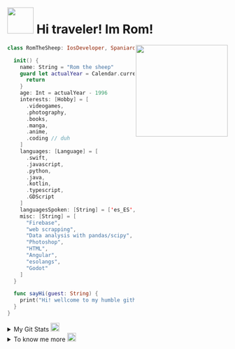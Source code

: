 <h1><img src="https://media4.giphy.com/media/ptqAPgghLtHOa0SLJS/giphy.gif?cid=ecf05e47pjica08qakz9bdfip5dn8haopylf92ws4el8319m&ep=v1_gifs_related&rid=giphy.gif&ct=g" width="60"/> Hi traveler! Im Rom!</h1>
<img align='right' src="https://emojis.slackmojis.com/emojis/images/1643515157/11711/kirby_vibing.gif?1643515157" width="210">

<!--anime https://media3.giphy.com/media/xonOzxf2M8hNu/giphy.gif?cid=ecf05e475yfscufp63kv0uqtpcak81z7fl2wul0o1hz0g2ws&ep=v1_gifs_related&rid=giphy.gif&ct=g-->
<!--kirby vibe https://emojis.slackmojis.com/emojis/images/1643515157/11711/kirby_vibing.gif?1643515157-->
<!-- pollito https://media0.giphy.com/media/JWybLzXs7Hn0JKhSji/giphy.gif?cid=ecf05e47pjica08qakz9bdfip5dn8haopylf92ws4el8319m&ep=v1_gifs_related&rid=giphy.gif&ct=g -->

```swift
class RomTheSheep: IosDeveloper, Spaniard, Italian, Maker, Moder, GraphicDesigner {

  init() {
    name: String = "Rom the sheep"
    guard let actualYear = Calendar.current.dateComponents([.year], from: Date()).year else {
      return
    }
    age: Int = actualYear - 1996
    interests: [Hobby] = [
      .videogames,
      .photography,
      .books,
      .manga,
      .anime,
      .coding // duh
    ]
    languages: [Language] = [
      .swift,
      .javascript,
      .python,
      .java,
      .kotlin,
      .typescript,
      .GDScript
    ]
    languagesSpoken: [String] = ['es_ES', 'en_GB', 'it_IT']
    misc: [String] = [
      "Firebase",
      "web scrapping",
      "Data analysis with pandas/scipy",
      "Photoshop",
      "HTML",
      "Angular",
      "esolangs",
      "Godot"
    ]
  }

  func sayHi(guest: String) {
    print("Hi! wellcome to my humble github! make yourself confortable")
  }
}
```
<details>
<summary>My Git Stats <img src="https://emojis.slackmojis.com/emojis/images/1660415435/60800/eyes.gif?1660415435" width="20"/></summary>

<!--START_SECTION:waka-->
![Code Time](http://img.shields.io/badge/Code%20Time-163%20hrs%2038%20mins-blue)

![Lines of code](https://img.shields.io/badge/From%20Hello%20World%20I%27ve%20Written-1.4%20million%20lines%20of%20code-blue)

**🐱 My GitHub Data** 

> 📦 685.0 kB Used in GitHub's Storage 
 > 
> 💼 Opted to Hire
 > 
> 📜 43 Public Repositories 
 > 
> 🔑 30 Private Repositories 
 > 
**I'm an Early 🐤** 

```text
🌞 Morning                160 commits         ⣿⣿⣿⣿⣿⣿⣀⣀⣀⣀⣀⣀⣀⣀⣀⣀⣀⣀⣀⣀⣀⣀⣀⣀⣀   23.19 % 
🌆 Daytime                253 commits         ⣿⣿⣿⣿⣿⣿⣿⣿⣿⣀⣀⣀⣀⣀⣀⣀⣀⣀⣀⣀⣀⣀⣀⣀⣀   36.67 % 
🌃 Evening                231 commits         ⣿⣿⣿⣿⣿⣿⣿⣿⣀⣀⣀⣀⣀⣀⣀⣀⣀⣀⣀⣀⣀⣀⣀⣀⣀   33.48 % 
🌙 Night                  46 commits          ⣿⣿⣀⣀⣀⣀⣀⣀⣀⣀⣀⣀⣀⣀⣀⣀⣀⣀⣀⣀⣀⣀⣀⣀⣀   06.67 % 
```
📅 **I'm Most Productive on Thursday** 

```text
Monday                   135 commits         ⣿⣿⣿⣿⣿⣀⣀⣀⣀⣀⣀⣀⣀⣀⣀⣀⣀⣀⣀⣀⣀⣀⣀⣀⣀   19.57 % 
Tuesday                  85 commits          ⣿⣿⣿⣀⣀⣀⣀⣀⣀⣀⣀⣀⣀⣀⣀⣀⣀⣀⣀⣀⣀⣀⣀⣀⣀   12.32 % 
Wednesday                126 commits         ⣿⣿⣿⣿⣿⣀⣀⣀⣀⣀⣀⣀⣀⣀⣀⣀⣀⣀⣀⣀⣀⣀⣀⣀⣀   18.26 % 
Thursday                 149 commits         ⣿⣿⣿⣿⣿⣀⣀⣀⣀⣀⣀⣀⣀⣀⣀⣀⣀⣀⣀⣀⣀⣀⣀⣀⣀   21.59 % 
Friday                   81 commits          ⣿⣿⣿⣀⣀⣀⣀⣀⣀⣀⣀⣀⣀⣀⣀⣀⣀⣀⣀⣀⣀⣀⣀⣀⣀   11.74 % 
Saturday                 57 commits          ⣿⣿⣀⣀⣀⣀⣀⣀⣀⣀⣀⣀⣀⣀⣀⣀⣀⣀⣀⣀⣀⣀⣀⣀⣀   08.26 % 
Sunday                   57 commits          ⣿⣿⣀⣀⣀⣀⣀⣀⣀⣀⣀⣀⣀⣀⣀⣀⣀⣀⣀⣀⣀⣀⣀⣀⣀   08.26 % 
```


📊 **This Week I Spent My Time On** 

```text
🕑︎ Time Zone: Europe/Paris

💬 Programming Languages: 
Image (svg)              4 mins              ⣿⣿⣿⣿⣿⣿⣿⣿⣿⣿⣿⣿⣿⣀⣀⣀⣀⣀⣀⣀⣀⣀⣀⣀⣀   52.28 % 
Swift                    2 mins              ⣿⣿⣿⣿⣿⣿⣿⣿⣀⣀⣀⣀⣀⣀⣀⣀⣀⣀⣀⣀⣀⣀⣀⣀⣀   32.90 % 
Other                    0 secs              ⣿⣿⣀⣀⣀⣀⣀⣀⣀⣀⣀⣀⣀⣀⣀⣀⣀⣀⣀⣀⣀⣀⣀⣀⣀   08.90 % 
YAML                     0 secs              ⣿⣀⣀⣀⣀⣀⣀⣀⣀⣀⣀⣀⣀⣀⣀⣀⣀⣀⣀⣀⣀⣀⣀⣀⣀   04.05 % 
Git Config               0 secs              ⣀⣀⣀⣀⣀⣀⣀⣀⣀⣀⣀⣀⣀⣀⣀⣀⣀⣀⣀⣀⣀⣀⣀⣀⣀   01.54 % 

🔥 Editors: 
VS Code                  7 mins              ⣿⣿⣿⣿⣿⣿⣿⣿⣿⣿⣿⣿⣿⣿⣿⣿⣿⣿⣿⣿⣿⣿⣿⣿⣿   99.67 % 
Android Studio           0 secs              ⣀⣀⣀⣀⣀⣀⣀⣀⣀⣀⣀⣀⣀⣀⣀⣀⣀⣀⣀⣀⣀⣀⣀⣀⣀   00.33 % 

💻 Operating System: 
Mac                      7 mins              ⣿⣿⣿⣿⣿⣿⣿⣿⣿⣿⣿⣿⣿⣿⣿⣿⣿⣿⣿⣿⣿⣿⣿⣿⣿   99.67 % 
Windows                  0 secs              ⣀⣀⣀⣀⣀⣀⣀⣀⣀⣀⣀⣀⣀⣀⣀⣀⣀⣀⣀⣀⣀⣀⣀⣀⣀   00.33 % 
```

**I Mostly Code in JavaScript** 

```text
GDScript                 8 repos             ⣿⣿⣿⣿⣀⣀⣀⣀⣀⣀⣀⣀⣀⣀⣀⣀⣀⣀⣀⣀⣀⣀⣀⣀⣀   15.38 % 
Python                   7 repos             ⣿⣿⣿⣀⣀⣀⣀⣀⣀⣀⣀⣀⣀⣀⣀⣀⣀⣀⣀⣀⣀⣀⣀⣀⣀   13.46 % 
Kotlin                   4 repos             ⣿⣿⣀⣀⣀⣀⣀⣀⣀⣀⣀⣀⣀⣀⣀⣀⣀⣀⣀⣀⣀⣀⣀⣀⣀   07.69 % 
Swift                    4 repos             ⣿⣿⣀⣀⣀⣀⣀⣀⣀⣀⣀⣀⣀⣀⣀⣀⣀⣀⣀⣀⣀⣀⣀⣀⣀   07.69 % 
ShaderLab                1 repo              ⣀⣀⣀⣀⣀⣀⣀⣀⣀⣀⣀⣀⣀⣀⣀⣀⣀⣀⣀⣀⣀⣀⣀⣀⣀   01.92 % 
```




 Last Updated on 05/12/2024 18:49:07 UTC
<!--END_SECTION:waka-->
</details>


<details>
<summary>To know me more <img src="https://emojis.slackmojis.com/emojis/images/1665051119/61583/vibe-rabbit.gif?1665051119" width="20"/></summary>

## My dumpster 🗑️
### I make games (and rarely finish them) here
[My itchio](https://romthesheep.itch.io/)

#### Feel free to send me a dm with inquiries 
<a href="https://twitter.com/ROMthesheep">
  <img width="20%" alt="Twitter" src="https://img.shields.io/badge/@Romthesheep-%231DA1F2.svg?style=for-the-badge&logo=Twitter&logoColor=white"/>
</a>

## Recently listening to 🎶
<p align="center">
  <a target="_blank" href="https://spotify-github-profile.vercel.app/api/view?uid=tka9mon1k1ur6olrq8c04yvij&redirect=true">
    <img width="80%" alt="Now Playing" src="https://spotify-github-profile.vercel.app/api/view?uid=z7hh6byyki0ordc7p4o6oe2f0&cover_image=true&theme=natemoo-re"/>
   </a>
</p>
</details>
